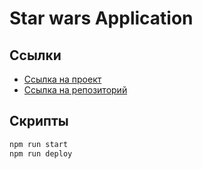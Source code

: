 # Star wars Application
## Ссылки
- [Ссылка на проект](https://xuski-tip.github.io/Star-Wars/)
- [Ссылка на репозиторий](https://github.com/Xuski-Tip/Star-Wars)
## Скрипты
```bash
npm run start
npm run deploy
```
